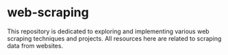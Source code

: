 # web-scraping
This repository is dedicated to exploring and implementing various web scraping techniques and projects. All resources here are related to scraping data from websites.
